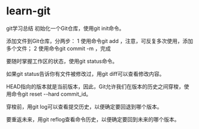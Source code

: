 # learn-git
git学习总结
初始化一个Git仓库，使用git init命令。

添加文件到Git仓库，分两步：
    1 使用命令git add <file>，注意，可反复多次使用，添加多个文件；
    2 使用命令git commit -m <message>，完成

要随时掌握工作区的状态，使用git status命令。

如果git status告诉你有文件被修改过，用git diff可以查看修改内容。

HEAD指向的版本就是当前版本，因此，Git允许我们在版本的历史之间穿梭，使用命令git reset --hard commit_id。

穿梭前，用git log可以查看提交历史，以便确定要回退到哪个版本。

要重返未来，用git reflog查看命令历史，以便确定要回到未来的哪个版本。

